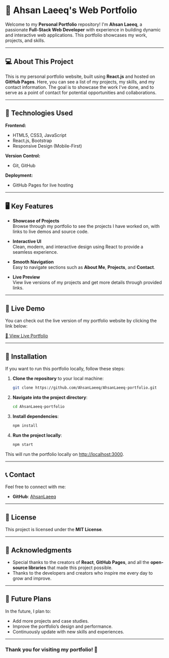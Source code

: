 # 🚀 Ahsan Laeeq's Web Portfolio

Welcome to my **Personal Portfolio** repository! I'm **Ahsan Laeeq**, a passionate **Full-Stack Web Developer** with experience in building dynamic and interactive web applications. This portfolio showcases my work, projects, and skills.

---

## 💻 About This Project

This is my personal portfolio website, built using **React.js** and hosted on **GitHub Pages**. Here, you can see a list of my projects, my skills, and my contact information. The goal is to showcase the work I've done, and to serve as a point of contact for potential opportunities and collaborations.

---

## 🔧 Technologies Used

**Frontend:**
- HTML5, CSS3, JavaScript
- React.js, Bootstrap
- Responsive Design (Mobile-First)

**Version Control:**
- Git, GitHub

**Deployment:**
- GitHub Pages for live hosting

---

## 🖥️ Key Features

- **Showcase of Projects**  
  Browse through my portfolio to see the projects I have worked on, with links to live demos and source code.

- **Interactive UI**  
  Clean, modern, and interactive design using React to provide a seamless experience.

- **Smooth Navigation**  
  Easy to navigate sections such as **About Me**, **Projects**, and **Contact**.

- **Live Preview**  
  View live versions of my projects and get more details through provided links.

---

## 🔗 Live Demo

You can check out the live version of my portfolio website by clicking the link below:

[🔗 View Live Portfolio](https://ahsanlaeeq.github.io/AhsanLaeeq-portfolio/)

---

## 🧰 Installation

If you want to run this portfolio locally, follow these steps:

1. **Clone the repository** to your local machine:
    ```bash
    git clone https://github.com/AhsanLaeeq/AhsanLaeeq-portfolio.git
    ```

2. **Navigate into the project directory**:
    ```bash
    cd AhsanLaeeq-portfolio
    ```

3. **Install dependencies**:
    ```bash
    npm install
    ```

4. **Run the project locally**:
    ```bash
    npm start
    ```

This will run the portfolio locally on [http://localhost:3000](http://localhost:3000).

---

## 📞 Contact

Feel free to connect with me:

- **GitHub**: [AhsanLaeeq](https://github.com/AhsanLaeeq)

---

## 📜 License

This project is licensed under the **MIT License**.

---

## 🤝 Acknowledgments

- Special thanks to the creators of **React**, **GitHub Pages**, and all the **open-source libraries** that made this project possible.
- Thanks to the developers and creators who inspire me every day to grow and improve.

---

## 🌱 Future Plans

In the future, I plan to:

- Add more projects and case studies.
- Improve the portfolio’s design and performance.
- Continuously update with new skills and experiences.

---

### **Thank you for visiting my portfolio! 🚀**
